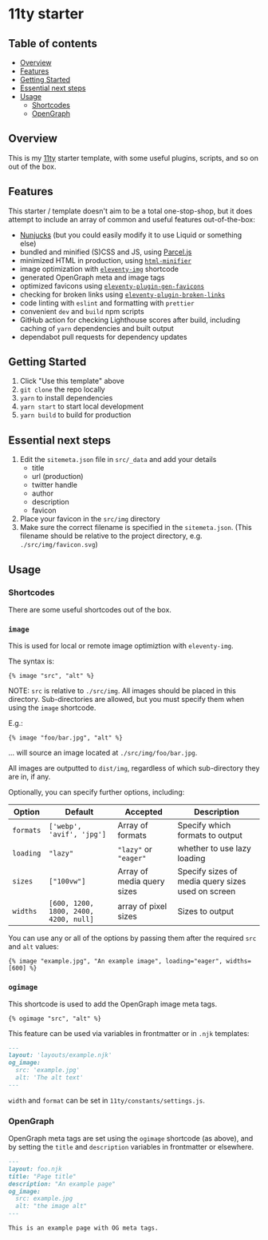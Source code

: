 # 11ty starter

## Table of contents

- [Overview](#overview)
- [Features](#features)
- [Getting Started](#getting-started)
- [Essential next steps](#essential-next-steps)
- [Usage](#usage)
  - [Shortcodes](#shortcodes)
  - [OpenGraph](#opengraph)

## Overview

This is my [11ty](https://11ty.dev) starter template, with some useful plugins,
scripts, and so on out of the box.

## Features

This starter / template doesn't aim to be a total one-stop-shop, but it does
attempt to include an array of common and useful features out-of-the-box:

- [Nunjucks](https://mozilla.github.io/nunjucks/api.html) (but you could easily 
  modify it to use Liquid or something else)
- bundled and minified (S)CSS and JS, using 
  [Parcel.js](https://parceljs.org)
- minimized HTML in production, using 
  [`html-minifier`](https://www.npmjs.com/package/html-minifier)
- image optimization with 
  [`eleventy-img`](https://www.11ty.dev/docs/plugins/image/) shortcode
- generated OpenGraph meta and image tags
- optimized favicons using 
  [`eleventy-plugin-gen-favicons`](https://www.npmjs.com/package/eleventy-plugin-gen-favicons)
- checking for broken links using 
  [`eleventy-plugin-broken-links`](https://www.npmjs.com/package/eleventy-plugin-broken-links)
- code linting with `eslint` and formatting with `prettier`
- convenient `dev` and `build` npm scripts
- GitHub action for checking Lighthouse scores after build, including
  caching of `yarn` dependencies and built output
- dependabot pull requests for dependency updates

## Getting Started

1. Click "Use this template" above
2. `git clone` the repo locally
3. `yarn` to install dependencies
4. `yarn start` to start local development
5. `yarn build` to build for production

## Essential next steps

1. Edit the `sitemeta.json` file in `src/_data` and add your details
   - title
   - url (production)
   - twitter handle
   - author
   - description
   - favicon
2. Place your favicon in the `src/img` directory
3. Make sure the correct filename is specified in the `sitemeta.json`. 
   (This filename should be relative to the project directory, 
   e.g. `./src/img/favicon.svg`)

## Usage
### Shortcodes

There are some useful shortcodes out of the box.

### `image`

This is used for local or remote image optimiztion with `eleventy-img`. 

The syntax is:

```njk
{% image "src", "alt" %}
```

NOTE: `src` is relative to `./src/img`. All images should be placed in this 
directory. Sub-directories are allowed, but you must specify them when using 
the `image` shortcode.

E.g.:

```njk
{% image "foo/bar.jpg", "alt" %}
```

... will source an image located at `./src/img/foo/bar.jpg`.

All images are outputted to `dist/img`, regardless of which sub-directory they
are in, if any.

Optionally, you can specify further options, including:

| Option    | Default                               | Accepted                   | Description                                       |
| --------- | ------------------------------------- | -------------------------- | ------------------------------------------------- |
| `formats` | `['webp', 'avif', 'jpg']`             | Array of formats           | Specify which formats to output                   |
| `loading` | `"lazy"`                              | `"lazy"` or `"eager"`      | whether to use lazy loading                       |
| `sizes`   | `["100vw"]`                           | Array of media query sizes | Specify sizes of media query sizes used on screen |
| `widths`  | `[600, 1200, 1800, 2400, 4200, null]` | array of pixel sizes       | Sizes to output                                   |

You can use any or all of the options by passing them after the required `src` 
and `alt` values:

```njk
{% image "example.jpg", "An example image", loading="eager", widths=[600] %}
```

### `ogimage`

This shortcode is used to add the OpenGraph image meta tags.

```njk
{% ogimage "src", "alt" %}
```

This feature can be used via variables in frontmatter or in `.njk` templates:

```md
---
layout: 'layouts/example.njk'
og_image:
  src: 'example.jpg'
  alt: 'The alt text'
---
```

`width` and `format` can be set in `11ty/constants/settings.js`.

### OpenGraph

OpenGraph meta tags are set using the `ogimage` shortcode (as above), and by
setting the `title` and `description` variables in frontmatter or elsewhere.

```md
---
layout: foo.njk
title: "Page title"
description: "An example page"
og_image:
  src: example.jpg
  alt: "the image alt"
---

This is an example page with OG meta tags.
```
